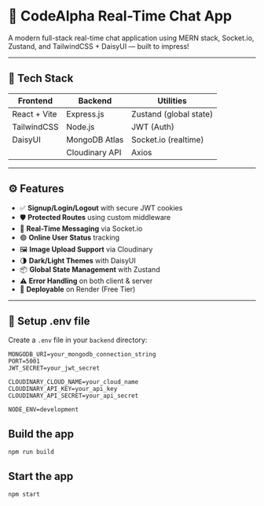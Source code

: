 # 💬 CodeAlpha Real-Time Chat App

A modern full-stack real-time chat application using MERN stack, Socket.io, Zustand, and TailwindCSS + DaisyUI — built to impress!

---

## 🌟 Tech Stack

| Frontend     | Backend        | Utilities              |
|--------------|----------------|------------------------|
| React + Vite | Express.js     | Zustand (global state) |
| TailwindCSS  | Node.js        | JWT (Auth)             |
| DaisyUI      | MongoDB Atlas  | Socket.io (realtime)   |
|              | Cloudinary API | Axios                  |

---

## ⚙️ Features

- ✅ **Signup/Login/Logout** with secure JWT cookies
- 🛡️ **Protected Routes** using custom middleware
- 🔄 **Real-Time Messaging** via Socket.io
- 🟢 **Online User Status** tracking
- 🖼️ **Image Upload Support** via Cloudinary
- 🌗 **Dark/Light Themes** with DaisyUI
- 📦 **Global State Management** with Zustand
- ⚠️ **Error Handling** on both client & server
- 🚀 **Deployable** on Render (Free Tier)

---

## 🧠 Setup .env file

Create a `.env` file in your `backend` directory:

```env
MONGODB_URI=your_mongodb_connection_string
PORT=5001
JWT_SECRET=your_jwt_secret

CLOUDINARY_CLOUD_NAME=your_cloud_name
CLOUDINARY_API_KEY=your_api_key
CLOUDINARY_API_SECRET=your_api_secret

NODE_ENV=development
```
## Build the app
```
npm run build
```
## Start the app
```
npm start
```
